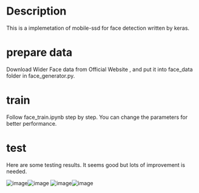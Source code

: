 # Description
This is a implemetation of mobile-ssd for face detection written by keras.

# prepare data
Download Wider Face data from Official Website , and put it into face_data folder in face_generator.py.

# train
Follow face_train.ipynb step by step. You can change the parameters for better performance.

# test
Here are some testing results. It seems good but lots of improvement is needed.

![image](https://github.com/bruceyang2012/face-detection-with-mobilenet-ssd/raw/master/output_test/0_Parade_marchingband_1_746.jpg)![image](https://github.com/bruceyang2012/face-detection-with-mobilenet-ssd/raw/master/output_test/10_People_Marching_People_Marching_10_People_Marching_People_Marching_10_848.jpg)
![image](https://github.com/bruceyang2012/face-detection-with-mobilenet-ssd/raw/master/output_test/12_Group_Group_12_Group_Group_12_28.jpg)![image](https://github.com/bruceyang2012/face-detection-with-mobilenet-ssd/raw/master/output_test/20_Family_Group_Family_Group_20_493.jpg)

